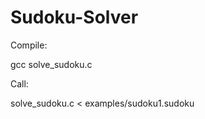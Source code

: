 Sudoku-Solver
============

Compile:

  gcc solve_sudoku.c

Call:

  solve_sudoku.c < examples/sudoku1.sudoku
